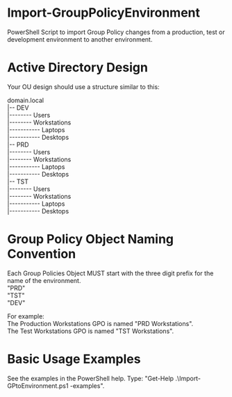 Import-GroupPolicyEnvironment
=============================

PowerShell Script to import Group Policy changes from a production, test or development environment to another environment.




  
    
Active Directory Design
=============================
Your OU design should use a structure similar to this:  
  
domain.local  
|-- DEV  
|-------- Users  
|-------- Workstations   
|----------- Laptops  
|----------- Desktops  
|-- PRD  
|-------- Users  
|-------- Workstations  
|----------- Laptops  
|----------- Desktops  
|-- TST  
|-------- Users  
|-------- Workstations  
|----------- Laptops  
|----------- Desktops  

  
    
      


Group Policy Object Naming Convention
=============================

Each Group Policies Object MUST start with the three digit prefix for the name of the environment.   
"PRD"  
"TST"  
"DEV"     
  
For example:  
The Production Workstations GPO is named "PRD Workstations".  
The Test Workstations GPO is named "TST Workstations".  
  
  
  
Basic Usage Examples
=============================
See the examples in the PowerShell help. Type: "Get-Help .\Import-GPtoEnvironment.ps1 -examples".
